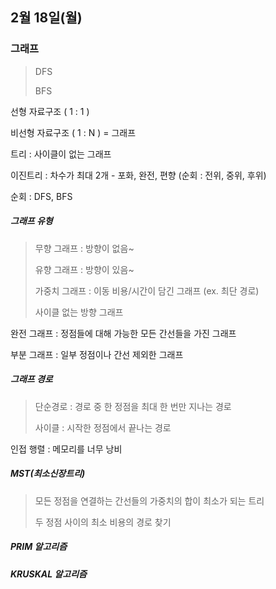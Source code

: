 ## 2월 18일(월)



### 그래프

> DFS
>
> BFS



선형 자료구조 ( 1 : 1 )

비선형 자료구조 ( 1 : N ) = 그래프



트리 : 사이클이 없는 그래프

이진트리 : 차수가 최대 2개 - 포화, 완전, 편향 (순회 : 전위, 중위, 후위)

순회 : DFS, BFS



##### 그래프 유형

> 무향 그래프 : 방향이 없음~
>
> 유향 그래프 : 방향이 있음~
>
> 가중치 그래프 : 이동 비용/시간이 담긴 그래프 (ex. 최단 경로)
>
> 사이클 없는 방향 그래프 




완전 그래프 : 정점들에 대해 가능한 모든 간선들을 가진 그래프

부분 그래프 : 일부 정점이나 간선 제외한 그래프



##### 그래프 경로

> 단순경로 : 경로 중 한 정점을 최대 한 번만 지나는 경로
>
> 사이클 : 시작한 정점에서 끝나는 경로



인접 행렬 : 메모리를 너무 낭비



##### MST(최소신장트리)

> 모든 정점을 연결하는 간선들의 가중치의 합이 최소가 되는 트리
>
> 두 정점 사이의 최소 비용의 경로 찾기



##### PRIM 알고리즘

##### KRUSKAL 알고리즘

